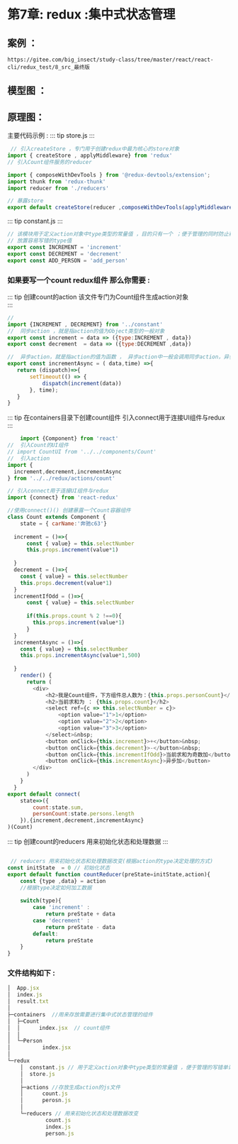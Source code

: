 # 第7章: redux :集中式状态管理
    
## 案例 ：   
	https://gitee.com/big_insect/study-class/tree/master/react/react-cli/redux_test/8_src_最终版
## 模型图 ： 
<!-- <img class="custom" :src="$withBase('/assets/redux/react-redux模型图.png')" alt="xiao" /> -->

## 原理图：
 <!-- <img class="custom" :src="$withBase('/assets/redux/redux原理图.png')" alt="xiao"> -->

 主要代码示例 : 
 ::: tip
 store.js
 :::
 	
``` js
 // 引入createStore ，专门用于创建redux中最为核心的store对象
import { createStore , applyMiddleware} from 'redux' 
// 引入Count组件服务的reducer

import { composeWithDevTools } from '@redux-devtools/extension';
import thunk from 'redux-thunk'
import reducer from './reducers'

// 暴露store 
export default createStore(reducer ,composeWithDevTools(applyMiddleware(thunk)) )
```

 ::: tip
constant.js
 :::
``` js
// 该模块用于定义action对象中type类型的常量值 ，目的只有一个 ；便于管理的同时防止程序员写错单词
// 放置容易写错的type值 
export const INCREMENT = 'increment' 
export const DECREMENT = 'decrement' 
export const ADD_PERSON = 'add_person' 
```	

### 如果要写一个count redux组件 那么你需要 : 
 ::: tip
创建count的action  该文件专门为Count组件生成action对象   
 ::: 
 ``` js
//  
import {INCREMENT , DECREMENT} from '../constant' 
//  同步action ，就是指action的值为Object类型的一般对象
export const increment = data => ({type:INCREMENT , data}) 
export const decrement  = data => ({type:DECREMENT ,data})

//  异步action，就是指action的值为函数 ， 异步action中一般会调用同步action，异步action不是必须要用的
export const incrementAsync = ( data,time) =>{
    return (dispatch)=>{
        setTimeout(() => {
            dispatch(increment(data))
        }, time);
    }
}
 ```

::: tip
在containers目录下创建count组件 引入connect用于连接UI组件与redux 
::: 

``` js
	import {Component} from 'react'
//  引入Count的UI组件 
// import CountUI from '../../components/Count'
//  引入action 
import {
  increment,decrement,incrementAsync
} from '../../redux/actions/count'

// 引入connect用于连接UI组件与redux 
import {connect} from 'react-redux'

//使用connect()() 创建暴露一个Count容器组件 
class Count extends Component {
    state = { carName:'奔驰c63'}
  
  increment = ()=>{
      const { value} = this.selectNumber
      this.props.increment(value*1)
  
  }    
  decrement = ()=>{
    const { value} = this.selectNumber
    this.props.decrement(value*1)
  }
  incrementIfOdd = ()=>{
      const { value} = this.selectNumber
     
      if(this.props.count % 2 !==0){
        this.props.increment(value*1)
      }
  }
  incrementAsync = ()=>{
    const { value} = this.selectNumber
    this.props.incrementAsync(value*1,500)
      
  }
    render() {
      return (
        <div>
            <h2>我是Count组件，下方组件总人数为：{this.props.personCount}</h2>
            <h2>当前求和为 ： {this.props.count}</h2>
            <select ref={c => this.selectNumber = c}>
                <option value="1">1</option>
                <option value="2">2</option>
                <option value="3">3</option>
            </select>&nbsp;
            <button onClick={this.increment}>+</button>&nbsp;
            <button onClick={this.decrement}>-</button>&nbsp;
            <button onClick={this.incrementIfOdd}>当前求和为奇数加</button>&nbsp;
            <button onClick={this.incrementAsync}>异步加</button>
        </div>
      )
    }
  } 
export default connect(
    state=>({
        count:state.sum,
        personCount:state.persons.length 
    }),{increment,decrement,incrementAsync}
)(Count)

```

::: tip
创建count的reducers 用来初始化状态和处理数据
::: 

```js

 // reducers 用来初始化状态和处理数据改变(根据action的type决定处理的方式)
const initState  = 0 // 初始化状态 
export default function countReducer(preState=initState,action){
    const {type ,data} = action 
    //根据type决定如何加工数据 
    
    switch(type){
        case 'increment' : 
            return preState + data
        case 'decrement' : 
            return preState - data
        default:
            return preState     
    }
}

```

### 文件结构如下 :
	

```js
│  App.jsx
│  index.js
│  result.txt
│  
├─containers  //用来存放需要进行集中式状态管理的组件
│  ├─Count
│  │      index.jsx  // count组件
│  │      
│  └─Person
│          index.jsx
│          
└─redux
    │  constant.js // 用于定义action对象中type类型的常量值 ，便于管理的写错单词
    │  store.js
    │  
    ├─actions //存放生成action的js文件
    │      count.js 
    │      perosn.js
    │      
    └─reducers // 用来初始化状态和处理数据改变
            count.js
            index.js
            person.js 
```